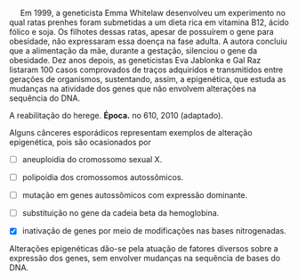 

     Em 1999, a geneticista Emma Whitelaw desenvolveu um experimento no qual ratas prenhes foram submetidas a um dieta rica em vitamina B12, ácido fólico e soja. Os filhotes dessas ratas, apesar de possuírem o gene para obesidade, não expressaram essa doença na fase adulta. A autora concluiu que a alimentação da mãe, durante a gestação, silenciou o gene da obesidade. Dez anos depois, as geneticistas Eva Jablonka e Gal Raz listaram 100 casos comprovados de traços adquiridos e transmitidos entre gerações de organismos, sustentando, assim, a epigenética, que estuda as mudanças na atividade dos genes que não envolvem alterações na sequência do DNA.

A reabilitação do herege. **Época.** no 610, 2010 (adaptado).

Alguns cânceres esporádicos representam exemplos de alteração epigenética, pois são ocasionados por



- [ ] aneuploidia do cromossomo sexual X.
- [ ] polipoidia dos cromossomos autossômicos.
- [ ] mutação em genes autossômicos com expressão dominante.
- [ ] substituição no gene da cadeia beta da hemoglobina.
- [x] inativação de genes por meio de modificações nas bases nitrogenadas.


Alterações epigenéticas dão-se pela atuação de fatores diversos sobre a expressão dos genes, sem envolver mudanças na sequência de bases do DNA.
